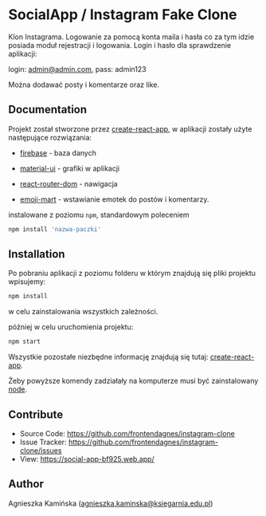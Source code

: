 # SocialApp / Instagram Fake Clone

Klon Instagrama.  Logowanie za pomocą konta maila i hasła co za tym idzie posiada moduł rejestracji i logowania. Login i hasło dla sprawdzenie aplikacji: 

login: admin@admin.com, 
pass: admin123

Można dodawać posty i komentarze oraz like.

## Documentation
Projekt został stworzone przez [create-react-app](https://github.com/facebook/create-react-app), w aplikacji zostały użyte następujące rozwiązania:

* [firebase](https://www.npmjs.com/package/firebase) - baza danych

* [material-ui](https://material-ui.com/) - grafiki w aplikacji

* [react-router-dom](https://reactrouter.com/web/guides/quick-start) - nawigacja

* [emoji-mart](https://github.com/missive/emoji-mart) - wstawianie emotek do postów i komentarzy.

  

instalowane z poziomu `npm`, standardowym poleceniem
```javascript
npm install 'nazwa-paczki'
```
## Installation

Po pobraniu aplikacji z poziomu folderu w którym znajdują się pliki projektu wpisujemy:

```javascript
npm install
```

w celu zainstalowania wszystkich zależności.

później w celu uruchomienia projektu:

```javascript
npm start
```

Wszystkie pozostałe niezbędne informację znajdują się tutaj: [create-react-app](https://github.com/facebook/create-react-app).

Żeby powyższe komendy zadziałały na komputerze musi być zainstalowany [node](https://nodejs.org/en/).


## Contribute
* Source Code: https://github.com/frontendagnes/instagram-clone
* Issue Tracker: https://github.com/frontendagnes/instagram-clone/issues
* View: https://social-app-bf925.web.app/

## Author
Agnieszka Kamińska (agnieszka.kaminska@ksiegarnia.edu.pl)



